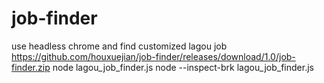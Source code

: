 # job-finder
use headless chrome and find customized lagou job
https://github.com/houxuejian/job-finder/releases/download/1.0/job-finder.zip
node lagou_job_finder.js
node --inspect-brk lagou_job_finder.js
